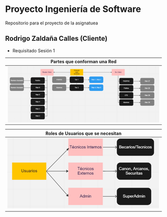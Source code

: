# Proyecto Ingeniería de Software

Repositorio para el proyecto de la asignatuea

## Rodrigo Zaldaña Calles (Cliente)

* Requisitado Sesión 1

|Partes que conforman una Red|
|:-:|
|![Imagen](images/ContieneRed.PNG)|

|Roles de Usuarios que se necesitan|
|:-:|
|![Imagen](images/RolesUsuarios.PNG)|
